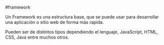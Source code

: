 #framework 

Un Framework es una estructura base, que se puede usar para desarrollar una aplicación o sitio web de forma más rapida.

Pueden ser de distintos tipos dependiendo el lenguaje, JavaScript, HTML, CSS, Java entre muchos otros.